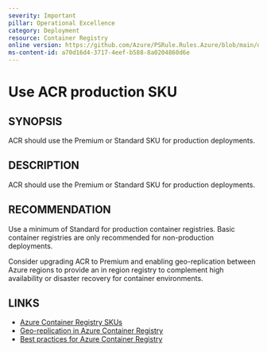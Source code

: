 ```yaml
---
severity: Important
pillar: Operational Excellence
category: Deployment
resource: Container Registry
online version: https://github.com/Azure/PSRule.Rules.Azure/blob/main/docs/en/rules/Azure.ACR.MinSku.md
ms-content-id: a70d16d4-3717-4eef-b588-8a0204860d6e
---
```


# Use ACR production SKU

## SYNOPSIS

ACR should use the Premium or Standard SKU for production deployments.

## DESCRIPTION

ACR should use the Premium or Standard SKU for production deployments.

## RECOMMENDATION

Use a minimum of Standard for production container registries.
Basic container registries are only recommended for non-production deployments.

Consider upgrading ACR to Premium and enabling geo-replication between Azure regions to provide an in region registry to complement high availability or disaster recovery for container environments.

## LINKS

- [Azure Container Registry SKUs](https://docs.microsoft.com/azure/container-registry/container-registry-skus)
- [Geo-replication in Azure Container Registry](https://docs.microsoft.com/azure/container-registry/container-registry-geo-replication)
- [Best practices for Azure Container Registry](https://docs.microsoft.com/azure/container-registry/container-registry-best-practices#geo-replicate-multi-region-deployments)
